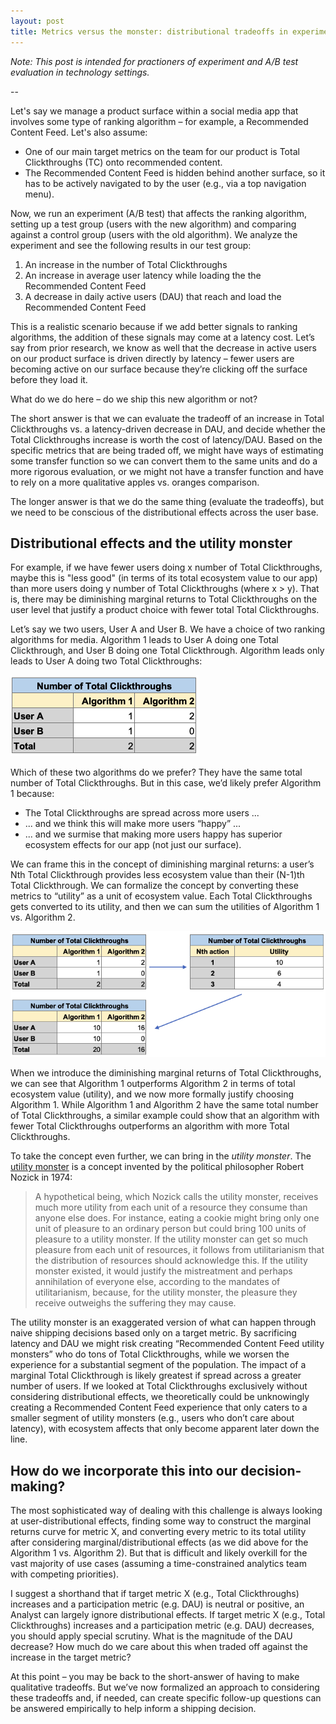 ```yaml
---
layout: post
title: Metrics versus the monster: distributional tradeoffs in experiment evaluation
---
```


*Note: This post is intended for practioners of experiment and A/B test evaluation in technology settings.*

--

Let's say we manage a product surface within a social media app that involves some type of ranking algorithm – for example, a Recommended Content Feed.  Let's also assume: 

* One of our main target metrics on the team for our product is Total Clickthroughs (TC) onto recommended content.
* The Recommended Content Feed is hidden behind another surface, so it has to be actively navigated to by the user (e.g., via a top navigation menu). 

Now, we run an experiment (A/B test) that affects the ranking algorithm, setting up a test group (users with the new algorithm) and comparing against a control group (users with the old algorithm). We analyze the experiment and see the following results in our test group:

1. An increase in the number of Total Clickthroughs
2. An increase in average user latency while loading the the Recommended Content Feed
3. A decrease in daily active users (DAU) that reach and load the Recommended Content Feed

This is a realistic scenario because if we add better signals to ranking algorithms, the addition of these signals may come at a latency cost. Let’s say from prior research, we know as well that the decrease in active users on our product surface is driven directly by latency – fewer users are becoming active on our surface because they’re clicking off the surface before they load it.

What do we do here – do we ship this new algorithm or not? 

The short answer is that we can evaluate the tradeoff of an increase in Total Clickthroughs vs. a latency-driven decrease in DAU, and decide whether the Total Clickthroughs increase is worth the cost of latency/DAU. Based on the specific metrics that are being traded off, we might have ways of estimating some transfer function so we can convert them to the same units and do a more rigorous evaluation, or we might not have a transfer function and have to rely on a more qualitative apples vs. oranges comparison.

The longer answer is that we do the same thing (evaluate the tradeoffs), but we need to be conscious of the distributional effects across the user base.

## Distributional effects and the utility monster

For example, if we have fewer users doing x number of Total Clickthroughs, maybe this is "less good" (in terms of its total ecosystem value to our app) than more users doing y number of Total Clickthroughs (where x > y). That is, there may be diminishing marginal returns to Total Clickthroughs on the user level that justify a product choice with fewer total Total Clickthroughs.

Let’s say we two users, User A and User B. We have a choice of two ranking algorithms for media. Algorithm 1 leads to User A doing one Total Clickthrough, and User B doing one Total Clickthrough. Algorithm leads only leads to User A doing two Total Clickthroughs:

![Figure 1](/images/metrics_versus_monster/fig1.png)

Which of these two algorithms do we prefer? They have the same total number of Total Clickthroughs. But in this case, we’d likely prefer Algorithm 1 because:

* The Total Clickthroughs are spread across more users ...
* ... and we think this will make more users “happy” ...
* ... and we surmise that making more users happy has superior ecosystem effects for our app (not just our surface).

We can frame this in the concept of diminishing marginal returns: a user’s Nth Total Clickthrough provides less ecosystem value than their (N-1)th Total Clickthrough. We can formalize the concept by converting these metrics to “utility” as a unit of ecosystem value. Each Total Clickthroughs gets converted to its utility, and then we can sum the utilities of Algorithm 1 vs. Algorithm 2.

![Figure 2](/images/metrics_versus_monster/fig2.png)

When we introduce the diminishing marginal returns of Total Clickthroughs, we can see that Algorithm 1 outperforms Algorithm 2 in terms of total ecosystem value (utility), and we now more formally justify choosing Algorithm 1. While Algorithm 1 and Algorithm 2 have the same total number of Total Clickthroughs, a similar example could show that an algorithm with fewer Total Clickthroughs outperforms an algorithm with more Total Clickthroughs.

To take the concept even further, we can bring in the _utility monster_. The [utility monster](https://en.wikipedia.org/wiki/Utility_monster) is a concept invented by the political philosopher Robert Nozick in 1974: 

> A hypothetical being, which Nozick calls the utility monster, receives much more utility from each unit of a resource they consume than anyone else does. For instance, eating a cookie might bring only one unit of pleasure to an ordinary person but could bring 100 units of pleasure to a utility monster. If the utility monster can get so much pleasure from each unit of resources, it follows from utilitarianism that the distribution of resources should acknowledge this. If the utility monster existed, it would justify the mistreatment and perhaps annihilation of everyone else, according to the mandates of utilitarianism, because, for the utility monster, the pleasure they receive outweighs the suffering they may cause.

The utility monster is an exaggerated version of what can happen through naive shipping decisions based only on a target metric. By sacrificing latency and DAU we might risk creating “Recommended Content Feed utility monsters” who do tons of Total Clickthroughs, while we worsen the experience for a substantial segment of the population. The impact of a marginal Total Clickthrough is likely greatest if spread across a greater number of users. If we looked at Total Clickthroughs exclusively without considering distributional effects, we theoretically could be unknowingly creating a Recommended Content Feed experience that only caters to a smaller segment of utility monsters (e.g., users who don’t care about latency), with ecosystem affects that only become apparent later down the line.

## How do we incorporate this into our decision-making?

The most sophisticated way of dealing with this challenge is always looking at user-distributional effects, finding some way to construct the marginal returns curve for metric X, and converting every metric to its total utility after considering marginal/distributional effects (as we did above for the Algorithm 1 vs. Algorithm 2). But that is difficult and likely overkill for the vast majority of use cases (assuming a time-constrained analytics team with competing priorities).

I suggest a shorthand that if target metric X (e.g., Total Clickthroughs) increases and a participation metric (e.g. DAU) is neutral or positive, an Analyst can largely ignore distributional effects. If target metric X (e.g., Total Clickthroughs) increases and a participation metric (e.g. DAU) decreases, you should apply special scrutiny. What is the magnitude of the DAU decrease? How much do we care about this when traded off against the increase in the target metric?

At this point – you may be back to the short-answer of having to make qualitative tradeoffs. But we’ve now formalized an approach to considering these tradeoffs and, if needed, can create specific follow-up questions can be answered empirically to help inform a shipping decision.


